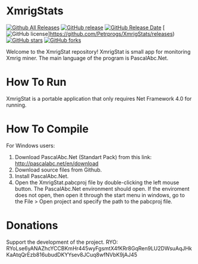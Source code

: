 # XmrigStats
[![Github All Releases](https://img.shields.io/github/downloads/Petrprogs/XmrigStats/total.svg)](https://github.com/Petrprogs/XmrigStats/releases)
[![GitHub release](https://img.shields.io/github/release/Petrprogs/XmrigStats/all.svg)](https://github.com/Petrprogs/XmrigStats/releases)
[![GitHub Release Date](https://img.shields.io/github/release-date-pre/Petrprogs/XmrigStats.svg)](https://github.com/Petrprogs/XmrigStats/releases)
[![GitHub license](https://img.shields.io/github/license/Petrprogs/XmrigStats.svg)]https://github.com/Petrprogs/XmrigStats/releases)
[![GitHub stars](https://img.shields.io/github/stars/Petrprogs/XmrigStats.svg)](https://github.com/Petrprogs/XmrigStats/stargazers)
[![GitHub forks](https://img.shields.io/github/forks/Petrprogs/XmrigStats.svg)](https://github.com/Petrprogs/XmrigStats/network)

Welcome to the XmrigStat repository! XmrigStat is small app for monitoring Xmrig miner. The main language of the program is PascalAbc.Net.

# How To Run
XmrigStat is a portable application that only requires Net Framework 4.0 for running.

# How To Compile
For Windows users:
1. Download PascalAbc.Net (Standart Pack) from this link: http://pascalabc.net/en/download 
2. Download source files from Github.
3. Install PascalAbc.Net.
4. Open the XmrigStat.pabcproj file by double-clicking the left mouse button. The PascalAbc.Net environment should open. If the enviroment does not open, then open it through the start menu in windows, go to the File > Open project and specify the path to the pabcproj file.

# Donations
Support the development of the project.
RYO: RYoLse6yANAZhcYCCBKmHr445wyFgsmtX4fKRr8GqRen9LU2DWsuAqJHkKaAtqQrEzb816ubudDKYYsev8JCuq8wfNVbK9jAJ45
